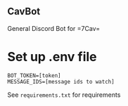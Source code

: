 ## CavBot

General Discord Bot for =7Cav=

# Set up .env file

```env
BOT_TOKEN=[token]
MESSAGE_IDS=[message ids to watch]
```

See `requirements.txt` for requirements
